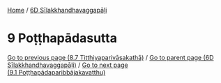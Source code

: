 
[Home](/) / [6D Sīlakkhandhavaggapāḷi](../6D.md)

# 9 Poṭṭhapādasutta


[Go to previous page (8.7 Titthiyaparivāsakathā)](8/8.7.md) / [Go to parent page (6D Sīlakkhandhavaggapāḷi)](0.md) / [Go to next page (9.1 Poṭṭhapādaparibbājakavatthu)](9/9.1.md)



